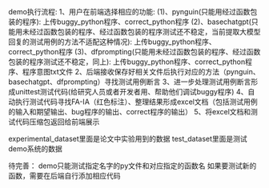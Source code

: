 demo执行流程:
1、用户在前端选择相应的功能:
    (1)、pynguin(只能用经过函数包装的程序):
        上传buggy_python程序、correct_python程序
    (2)、basechatgpt(只能用未经过函数包装的程序、经过函数包装的程序测试还不稳定，当前提取大模型回复的测试用例的方法不适配这种情况):
        上传buggy_python程序、correct_python程序
    (3)、dfprompting(只能用未经过函数包装的程序、经过函数包装的程序测试还不稳定，同上):
        上传buggy_python程序、correct_python程序、程序意图txt文件
2、后端接收保存好相关文件后执行对应的方法（pynguin、basechatgpt、dfprompting）寻找测试用例断言
3、进一步处理测试用例断言形成unittest测试代码(给研究人员或者开发者用、帮助他们调试buggy程序)
4、自动执行测试代码寻找FA-IA（红色标注）、整理结果形成excel文档（包括测试用例的输入和期望输出、bug程序的输出、correct程序的输出）
5、将excel文档和测试代码压缩包返回给前端展示

experimental_dataset里面是论文中实验用到的数据
test_dataset里面是测试demo系统的数据

待完善：
demo只能测试指定名字的py文件和对应指定的函数名
如果要测试新的函数，需要在后端自行添加相应代码
